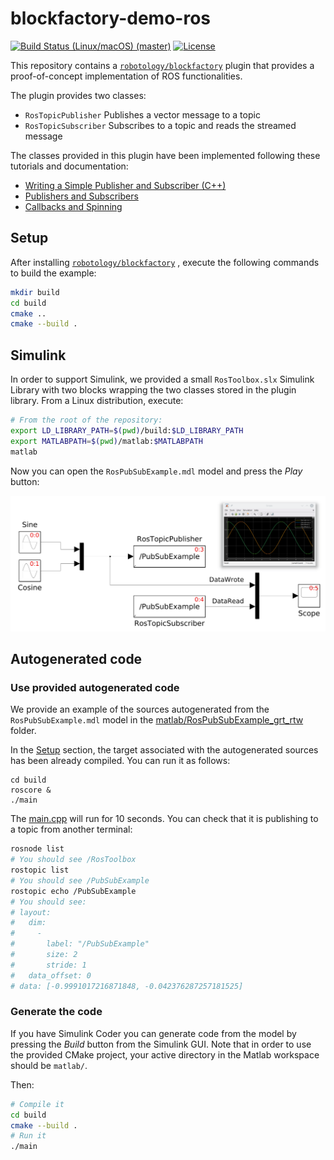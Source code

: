 # blockfactory-demo-ros

[![Build Status (Linux/macOS) (master)](https://img.shields.io/travis/com/diegoferigo/blockfactory-demo-ros/master.svg?logo=travis&label=master)](https://travis-ci.com/diegoferigo/blockfactory-demo-ros)
[![License](https://img.shields.io/badge/license-LGPL-19c2d8.svg)](https://github.com/robotology/blockfactory-demo-ros/blob/master/LICENSE)

This repository contains a [`robotology/blockfactory`](https://github.com/robotology/blockfactory) plugin that provides a proof-of-concept implementation of ROS functionalities.

The plugin provides two classes:

- `RosTopicPublisher` Publishes a vector message to a topic
- `RosTopicSubscriber` Subscribes to a topic and reads the streamed message

The classes provided in this plugin have been implemented following these tutorials and documentation:

- [Writing a Simple Publisher and Subscriber (C++)](http://wiki.ros.org/ROS/Tutorials/WritingPublisherSubscriber%28c%2B%2B%29)
- [Publishers and Subscribers](http://wiki.ros.org/roscpp/Overview/Publishers%20and%20Subscribers)
- [Callbacks and Spinning](http://wiki.ros.org/roscpp/Overview/Callbacks%20and%20Spinning)

## Setup

After installing  [`robotology/blockfactory`](https://github.com/robotology/blockfactory) , execute the following commands to build the example:

```bash
mkdir build
cd build
cmake ..
cmake --build .
```

## Simulink

In order to support Simulink, we provided a small `RosToolbox.slx` Simulink Library with two blocks wrapping the two classes stored in the plugin library. From a Linux distribution, execute:

```bash
# From the root of the repository:
export LD_LIBRARY_PATH=$(pwd)/build:$LD_LIBRARY_PATH
export MATLABPATH=$(pwd)/matlab:$MATLABPATH
matlab
```

Now you can open the `RosPubSubExample.mdl` model and press the _Play_ button:

![RosPubSubExample](misc/RosPubSubExample.png)

## Autogenerated code

### Use provided autogenerated code

We provide an example of the sources autogenerated from the `RosPubSubExample.mdl` model in the [matlab/RosPubSubExample_grt_rtw](matlab/RosPubSubExample_grt_rtw) folder.

In the [Setup](#setup) section, the target associated with the autogenerated sources has been already compiled. You can run it as follows:

```
cd build
roscore &
./main
```

The [main.cpp](src/main.cpp) will run for 10 seconds. You can check that it is publishing to a topic from another terminal:

```bash
rosnode list
# You should see /RosToolbox
rostopic list
# You should see /PubSubExample
rostopic echo /PubSubExample
# You should see:
# layout: 
#   dim: 
#     - 
#       label: "/PubSubExample"
#       size: 2
#       stride: 1
#   data_offset: 0
# data: [-0.9991017216871848, -0.042376287257181525]
```

### Generate the code

If you have Simulink Coder you can generate code from the model by pressing the _Build_ button from the Simulink GUI. Note that in order to use the provided CMake project, your active directory in the Matlab workspace should be `matlab/`.

Then:

```bash
# Compile it
cd build
cmake --build .
# Run it
./main
```
